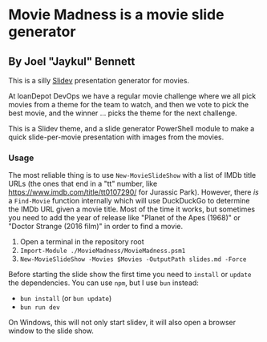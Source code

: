 # Movie Madness is a movie slide generator
## By Joel "Jaykul" Bennett

This is a silly [Slidev](https://sli.dev/) presentation generator for movies.

At loanDepot DevOps we have a regular movie challenge where we all pick movies from a theme for the team to watch, and then we vote to pick the best movie, and the winner ... picks the theme for the next challenge.

This is a Slidev theme, and a slide generator PowerShell module to make a quick slide-per-movie presentation with images from the movies.

### Usage

The most reliable thing is to use `New-MovieSlideShow` with a list of IMDb title URLs (the ones that end in a "tt" number, like https://www.imdb.com/title/tt0107290/ for Jurassic Park).  However, there _is_ a `Find-Movie` function internally which will use DuckDuckGo to determine the IMDb URL given a movie title. Most of the time it works, but sometimes you need to add the year of release like "Planet of the Apes (1968)" or "Doctor Strange (2016 film)" in order to find a movie.

1. Open a terminal in the repository root
2. `Import-Module ./MovieMadness/MovieMadness.psm1`
3. `New-MovieSlideShow -Movies $Movies -OutputPath slides.md -Force`

Before starting the slide show the first time you need to `install` or `update` the dependencies. You can use `npm`, but I use `bun` instead:

- `bun install` (or `bun update`)
- `bun run dev`

On Windows, this will not only start slidev, it will also open a browser window to the slide show.